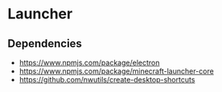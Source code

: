 # Launcher

## Dependencies

- <https://www.npmjs.com/package/electron>
- <https://www.npmjs.com/package/minecraft-launcher-core>
- <https://github.com/nwutils/create-desktop-shortcuts>
